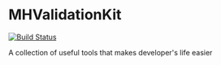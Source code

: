 # MHValidationKit

[![Build Status](https://www.bitrise.io/app/c427c2fae8969cc4.svg?token=pWWJ60wd984FUy8sK7Skqw&branch=master)](https://www.bitrise.io/app/c427c2fae8969cc4)

A collection of useful tools that makes developer's life easier
